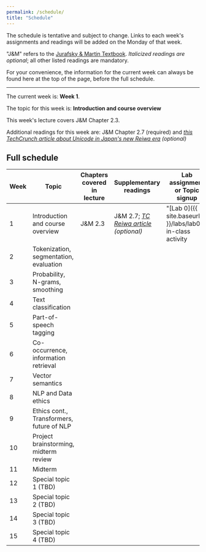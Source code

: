 ```yaml
---
permalink: /schedule/
title: "Schedule"
---
```


The schedule is tentative and subject to change. Links to each week's assignments and readings will be added on the Monday of that week.

"J&M" refers to the [Jurafsky & Martin Textbook](https://web.stanford.edu/~jurafsky/slp3/). _Italicized readings are optional_; all other listed readings are mandatory.

For your convenience, the information for the current week can always be found here at the top of the page, before the full schedule.

---

The current week is: **Week 1**.

The topic for this week is: **Introduction and course overview**

This week's lecture covers J&M Chapter 2.3.

Additional readings for this week are: J&M Chapter 2.7 (required) and _[this TechCrunch article about Unicode in Japan's new Reiwa era](https://techcrunch.com/2019/04/02/how-japans-new-imperial-era-broke-the-internet-in-a-very-tiny-way/) (optional)_

## Full schedule

|Week|Topic                                    |Chapters covered in lecture|Supplementary readings|Lab assignment or Topic signup|
|----|-----------------------------------------|---------------------------|----------------------|------------------------------|
|1   |Introduction and course overview         |J&M 2.3                    |J&M 2.7; _[TC Reiwa article](https://techcrunch.com/2019/04/02/how-japans-new-imperial-era-broke-the-internet-in-a-very-tiny-way/) (optional)_|"[Lab 0]({{ site.baseurl }}/labs/lab0/)" in-class activity|
|2   |Tokenization, segmentation, evaluation   |                           |                      |                              |
|3   |Probability, N-grams, smoothing          |                           |                      |                              |
|4   |Text classification                      |                           |                      |                              |
|5   |Part-of-speech tagging                   |                           |                      |                              |
|6   |Co-occurrence, information retrieval     |                           |                      |                              |
|7   |Vector semantics                         |                           |                      |                              |
|8   |NLP and Data ethics                      |                           |                      |                              |
|9   |Ethics cont., Transformers, future of NLP|                           |                      |                              |
|10  |Project brainstorming, midterm review    |                           |                      |                              |
|11  |Midterm                                  |                           |                      |                              |
|12  |Special topic 1 (TBD)                    |                           |                      |                              |
|13  |Special topic 2 (TBD)                    |                           |                      |                              |
|14  |Special topic 3 (TBD)                    |                           |                      |                              |
|15  |Special topic 4 (TBD)                    |                           |                      |                              |